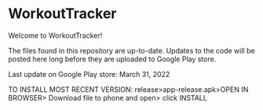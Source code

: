 # WorkoutTracker

Welcome to WorkoutTracker!

The files found in this repository are up-to-date. Updates to the code will be posted here long before they are uploaded to Google Play store. 

Last update on Google Play store: March 31, 2022

TO INSTALL MOST RECENT VERSION: 
release>app-release.apk>OPEN IN BROWSER> Download file to phone and open> click INSTALL
 
